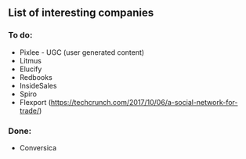 ## List of interesting companies

### To do:
* Pixlee - UGC (user generated content)
* Litmus
* Elucify
* Redbooks
* InsideSales
* Spiro
* Flexport (https://techcrunch.com/2017/10/06/a-social-network-for-trade/)

### Done:
* Conversica

